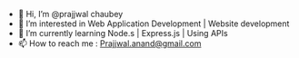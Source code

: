 - 👋 Hi, I’m @prajjwal chaubey
- 👀 I’m interested in Web Application Development | Website development
- 🌱 I’m currently learning Node.s | Express.js | Using APIs
- 📫 How to reach me : Prajjwal.anand@gmail.com


<!---
prajjwal1618/prajjwal1618 is a ✨ special ✨ repository because its `README.md` (this file) appears on your GitHub profile.
You can click the Preview link to take a look at your changes.
💞️ I’m looking to collaborate on ...
--->
